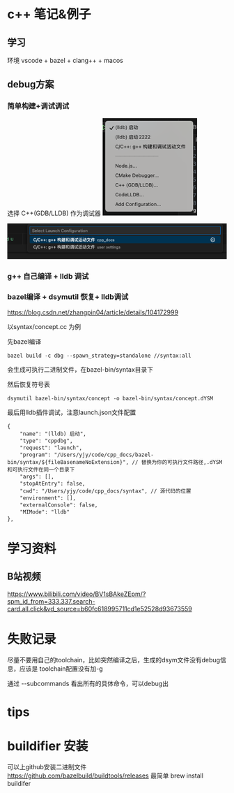 # c++ 笔记&例子


## 学习
环境 vscode + bazel + clang++ + macos

## debug方案

### 简单构建+调试调试
选择 C++(GDB/LLDB) 作为调试器
![alt text](image.png)

![alt text](image-1.png)

### g++ 自己编译 + lldb 调试



### bazel编译 + dsymutil 恢复+ lldb调试
https://blog.csdn.net/zhangpin04/article/details/104172999

以syntax/concept.cc 为例

先bazel编译
```
bazel build -c dbg --spawn_strategy=standalone //syntax:all
```
会生成可执行二进制文件，在bazel-bin/syntax目录下

然后恢复符号表
```
dsymutil bazel-bin/syntax/concept -o bazel-bin/syntax/concept.dYSM
```


最后用lldb插件调试，注意launch.json文件配置
```
{
    "name": "(lldb) 启动",
    "type": "cppdbg",
    "request": "launch",
    "program": "/Users/yjy/code/cpp_docs/bazel-bin/syntax/${fileBasenameNoExtension}", // 替换为你的可执行文件路径,.dYSM和可执行文件在同一个目录下
    "args": [],
    "stopAtEntry": false,
    "cwd": "/Users/yjy/code/cpp_docs/syntax", // 源代码的位置
    "environment": [],
    "externalConsole": false,
    "MIMode": "lldb"
},
```


# 学习资料

## B站视频
https://www.bilibili.com/video/BV1sBAkeZEpm/?spm_id_from=333.337.search-card.all.click&vd_source=b60fc618995711cd1e52528d93673559



# 失败记录
尽量不要用自己的toolchain，比如突然编译之后，生成的dsym文件没有debug信息，应该是 toolchain配置没有加-g 

通过 --subcommands 看出所有的具体命令，可以debug出

# tips


# buildifier 安装
可以上github安装二进制文件 https://github.com/bazelbuild/buildtools/releases
最简单 brew install buildifer